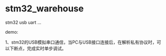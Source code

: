 # stm32_warehouse
stm32 usb uart ...

demo:

1、stm32的USB模拟串口通信，当PC与USB接口连接后，在解析私有协议时，可以下断点，完成实时单步调试。
